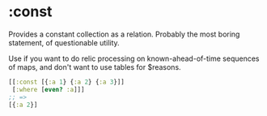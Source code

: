 # :const

Provides a constant collection as a relation. Probably the most boring statement, of questionable utility.

Use if you want to do relic processing on known-ahead-of-time sequences of maps, and don't want to use tables for $reasons.

```clojure
[[:const [{:a 1} {:a 2} {:a 3}]]
 [:where [even? :a]]]
;; =>
[{:a 2}]
```